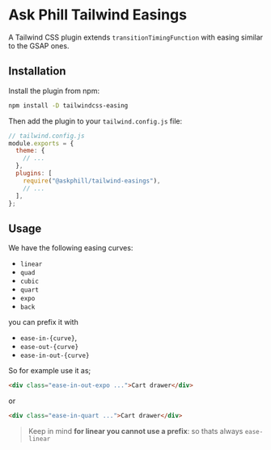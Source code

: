 # Ask Phill Tailwind Easings

A Tailwind CSS plugin extends `transitionTimingFunction` with easing similar to the GSAP ones.

## Installation

Install the plugin from npm:

```sh
npm install -D tailwindcss-easing
```

Then add the plugin to your `tailwind.config.js` file:

```js
// tailwind.config.js
module.exports = {
  theme: {
    // ...
  },
  plugins: [
    require("@askphill/tailwind-easings"),
    // ...
  ],
};
```

## Usage

We have the following easing curves:

- `linear`
- `quad`
- `cubic`
- `quart`
- `expo`
- `back`

you can prefix it with

- `ease-in-{curve}`,
- `ease-out-{curve}`
- `ease-in-out-{curve}`

So for example use it as;

```html
<div class="ease-in-out-expo ...">Cart drawer</div>
```

or

```html
<div class="ease-in-quart ...">Cart drawer</div>
```

> Keep in mind **for linear you cannot use a prefix**: so thats always `ease-linear`
